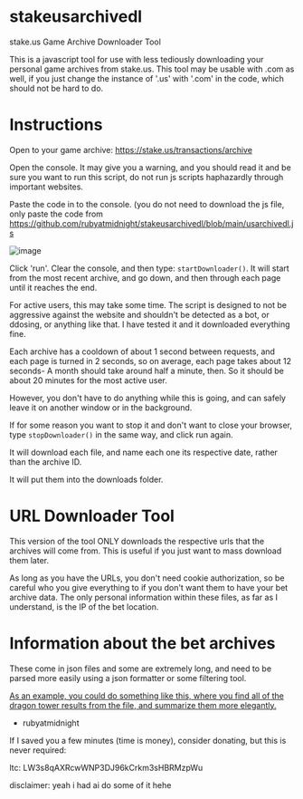 # stakeusarchivedl
stake.us Game Archive Downloader Tool


This is a javascript tool for use with less tediously downloading your personal game archives from stake.us.
This tool may be usable with .com as well, if you just change the instance of '.us' with '.com' in the code, which should not be hard to do.


# Instructions

Open to your game archive: https://stake.us/transactions/archive

Open the console. It may give you a warning, and you should read it and be sure you want to run this script, do not run js scripts haphazardly through important websites.

Paste the code in to the console. (you do not need to download the js file, only paste the code from https://github.com/rubyatmidnight/stakeusarchivedl/blob/main/usarchivedl.js

![image](https://github.com/user-attachments/assets/c16afdfd-61d1-412d-82b8-d0621ad7f08f)

Click 'run'.
Clear the console, and then type: `startDownloader()`. It will start from the most recent archive, and go down, and then through each page until it reaches the end.

For active users, this may take some time. The script is designed to not be aggressive against the website and shouldn't be detected as a bot, or ddosing, or anything like that. I have tested it and it downloaded everything fine.

Each archive has a cooldown of about 1 second between requests, and each page is turned in 2 seconds, so on average, each page takes about 12 seconds- A month should take around half a minute, then. So it should be about 20 minutes for the most active user. 

However, you don't have to do anything while this is going, and can safely leave it on another window or in the background. 

If for some reason you want to stop it and don't want to close your browser, type `stopDownloader()` in the same way, and click run again.

It will download each file, and name each one its respective date, rather than the archive ID. 

It will put them into the downloads folder. 

# URL Downloader Tool

This version of the tool ONLY downloads the respective urls that the archives will come from. This is useful if you just want to mass download them later.

As long as you have the URLs, you don't need cookie authorization, so be careful who you give everything to if you don't want them to have your bet archive data. The only personal information within these files, as far as I understand, is the IP of the bet location. 

# Information about the bet archives

These come in json files and some are extremely long, and need to be parsed more easily using a json formatter or some filtering tool. 

[As an example, you could do something like this, where you find all of the dragon tower results from the file, and summarize them more elegantly.](https://github.com/rubyatmidnight/provably/blob/main/dragontowerjsonextract.py)


- rubyatmidnight

If I saved you a few minutes (time is money), consider donating, but this is never required: 

ltc: LW3s8qAXRcwWNP3DJ96kCrkm3sHBRMzpWu

disclaimer: yeah i had ai do some of it hehe
